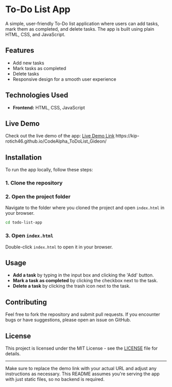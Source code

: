 
# To-Do List App

A simple, user-friendly To-Do list application where users can add tasks, mark them as completed, and delete tasks. The app is built using plain HTML, CSS, and JavaScript.

## Features
- Add new tasks
- Mark tasks as completed
- Delete tasks
- Responsive design for a smooth user experience

## Technologies Used
- **Frontend:** HTML, CSS, JavaScript

## Live Demo
Check out the live demo of the app: [Live Demo Link]([http://example.com](https://kip-rotich46.github.io/CodeAlpha_ToDoList_Gideon/))
https://kip-rotich46.github.io/CodeAlpha_ToDoList_Gideon/


## Installation

To run the app locally, follow these steps:

### 1. Clone the repository


### 2. Open the project folder
Navigate to the folder where you cloned the project and open `index.html` in your browser.

```bash
cd todo-list-app
```

### 3. Open `index.html`
Double-click `index.html` to open it in your browser.

## Usage

- **Add a task** by typing in the input box and clicking the 'Add' button.
- **Mark a task as completed** by clicking the checkbox next to the task.
- **Delete a task** by clicking the trash icon next to the task.

## Contributing
Feel free to fork the repository and submit pull requests. If you encounter bugs or have suggestions, please open an issue on GitHub.

## License
This project is licensed under the MIT License - see the [LICENSE](LICENSE) file for details.

---

Make sure to replace the demo link with your actual URL and adjust any instructions as necessary. This README assumes you're serving the app with just static files, so no backend is required.
